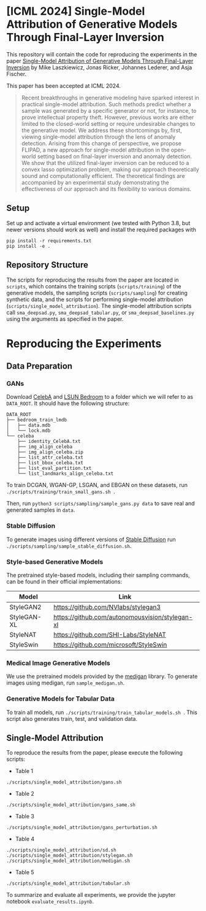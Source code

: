 # [ICML 2024] Single-Model Attribution of Generative Models Through Final-Layer Inversion

This repository will contain the code for reproducing the experiments in the paper [Single-Model Attribution of Generative Models Through Final-Layer Inversion](https://arxiv.org/abs/2306.06210) by Mike Laszkiewicz, Jonas Ricker, Johannes Lederer, and Asja Fischer.

This paper has been accepted at ICML 2024.

> Recent breakthroughs in generative modeling have sparked interest in practical single-model attribution. Such methods predict whether a sample was generated by a specific generator or not, for instance, to prove intellectual property theft. However, previous works are either limited to the closed-world setting or require undesirable changes to the generative model. We address these shortcomings by, first, viewing single-model attribution through the lens of anomaly detection. Arising from this change of perspective, we propose FLIPAD, a new approach for single-model attribution in the open-world setting based on final-layer inversion and anomaly detection. We show that the utilized final-layer inversion can be reduced to a convex lasso optimization problem, making our approach theoretically sound and computationally efficient. The theoretical findings are accompanied by an experimental study demonstrating the effectiveness of our approach and its flexibility to various domains.


## Setup
Set up and activate a virtual environment (we tested with Python 3.8, but newer versions should work as well) and install the required packages with 
```
pip install -r requirements.txt
pip install -e .
```


## Repository Structure
The scripts for reproducing the results from the paper are located in `scripts`, which contains the training scripts (`scripts/training`) of the generative models, the sampling scripts (`scripts/sampling`) for creating synthetic data, and the scripts for performing single-model attribution (`scripts/single_model_attribution`). 
The single-model attribution scripts call `sma_deepsad.py`, `sma_deepsad_tabular.py`, or `sma_deepsad_baselines.py` using the arguments as specified in the paper. 

# Reproducing the Experiments
## Data Preparation
### GANs
Download [CelebA](https://mmlab.ie.cuhk.edu.hk/projects/CelebA.html) and [LSUN Bedroom](https://www.yf.io/p/lsun) to a folder which we will refer to as `DATA_ROOT`. It should have the following structure:
```
DATA_ROOT
├── bedroom_train_lmdb
│   ├── data.mdb
│   └── lock.mdb
└── celeba
    ├── identity_CelebA.txt
    ├── img_align_celeba
    ├── img_align_celeba.zip
    ├── list_attr_celeba.txt
    ├── list_bbox_celeba.txt
    ├── list_eval_partition.txt
    └── list_landmarks_align_celeba.txt
```

To train DCGAN, WGAN-GP, LSGAN, and EBGAN on these datasets, run `./scripts/training/train_small_gans.sh `.

Then, run `python3 scripts/sampling/sample_gans.py data` to save real and generated samples in `data`.

### Stable Diffusion
To generate images using different versions of [Stable Diffusion](https://github.com/Stability-AI/stablediffusion) run `./scripts/sampling/sample_stable_diffusion.sh`.

### Style-based Generative Models 
The pretrained style-based models, including their sampling commands, can be found in their official implementations:

| Model       | Link                                            |
|-------------|-------------------------------------------------|
| StyleGAN2   | https://github.com/NVlabs/stylegan3             |
| StyleGAN-XL | https://github.com/autonomousvision/stylegan-xl |
| StyleNAT    | https://github.com/SHI-Labs/StyleNAT            |
| StyleSwin   | https://github.com/microsoft/StyleSwin          |

### Medical Image Generative Models
We use the pretrained models provided by the [medigan](https://github.com/RichardObi/medigan) library. 
To generate images using medigan, run `sample_medigan.sh`.


### Generative Models for Tabular Data
To train all models, run `./scripts/training/train_tabular_models.sh `. This script also generates train, test, and validation data.  

## Single-Model Attribution
To reproduce the results from the paper, please execute the following scripts:
- Table 1 
```
./scripts/single_model_attribution/gans.sh
```

- Table 2
``` 
./scripts/single_model_attribution/gans_same.sh
```

- Table 3
```
./scripts/single_model_attribution/gans_perturbation.sh 
```

- Table 4 
```
./scripts/single_model_attribution/sd.sh 
./scripts/single_model_attribution/stylegan.sh 
./scripts/single_model_attribution/medigan.sh 
```

- Table 5
```
./scripts/single_model_attribution/tabular.sh 
```

To summarize and evaluate all experiments, we provide the jupyter notebook `evaluate_results.ipynb`. 
